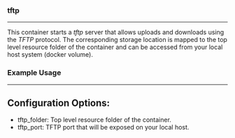 ### tftp

----

This container starts a *tftp* server that allows uploads and downloads using the *TFTP* protocol.
The corresponding storage location is mapped to the top level resource folder of the container
and can be accessed from your local host system (docker volume).


### Example Usage

----



## Configuration Options:

* tftp_folder: Top level resource folder of the container.
* tftp_port: TFTP port that will be exposed on your local host.
